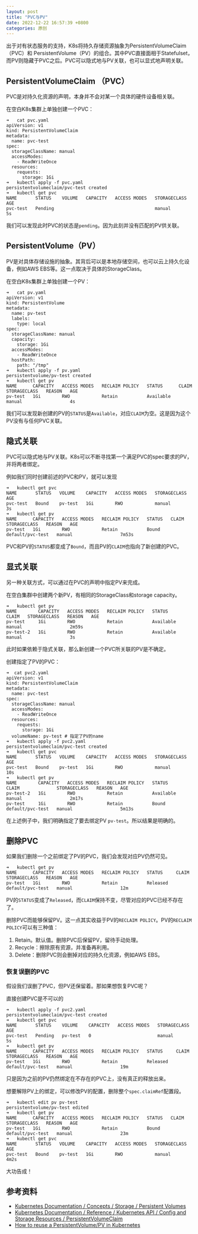 ```yaml
---
layout: post
title: "PVC与PV"
date: 2022-12-22 16:57:39 +0800
categories: 原创
---
```


出于对有状态服务的支持，K8s将持久存储资源抽象为PersistentVolumeClaim （PVC）和 PersistentVolume（PV）的组合。其中PVC直接面相于Statefulset，而PV则隐藏于PVC之后。PVC可以隐式地与PV关联，也可以显式地声明关联。

## PersistentVolumeClaim （PVC）

PVC是对持久化资源的声明，本身并不会对某一个具体的硬件设备相关联。

在空白K8s集群上单独创建一个PVC：

```
➜   cat pvc.yaml
apiVersion: v1
kind: PersistentVolumeClaim
metadata:
  name: pvc-test
spec:
  storageClassName: manual
  accessModes:
    - ReadWriteOnce
  resources:
    requests:
      storage: 1Gi
➜   kubectl apply -f pvc.yaml
persistentvolumeclaim/pvc-test created
➜   kubectl get pvc
NAME       STATUS    VOLUME   CAPACITY   ACCESS MODES   STORAGECLASS   AGE
pvc-test   Pending                                      manual         5s
```

我们可以发现此时PVC的状态是`pending`。因为此刻并没有匹配的PV供关联。

## PersistentVolume（PV）

PV是对具体存储设施的抽象。其背后可以是本地存储空间，也可以云上持久化设备，例如AWS EBS等。这一点取决于具体的StorageClass。

在空白K8s集群上单独创建一个PV：

```
➜   cat pv.yaml
apiVersion: v1
kind: PersistentVolume
metadata:
  name: pv-test
  labels:
    type: local
spec:
  storageClassName: manual
  capacity:
    storage: 1Gi
  accessModes:
    - ReadWriteOnce
  hostPath:
    path: "/tmp"
➜   kubectl apply -f pv.yaml
persistentvolume/pv-test created
➜   kubectl get pv
NAME      CAPACITY   ACCESS MODES   RECLAIM POLICY   STATUS      CLAIM   STORAGECLASS   REASON   AGE
pv-test   1Gi        RWO            Retain           Available           manual                  4s
```

我们可以发现新创建的PV的`STATUS`是`Available`，对应`CLAIM`为空。这是因为这个PV没有与任何PVC关联。


## 隐式关联

PVC可以隐式地与PV关联。K8s可以不断寻找第一个满足PVC的spec要求的PV，并将两者绑定。

例如我们同时创建前述的PVC和PV，就可以发现

```
➜   kubectl get pvc
NAME       STATUS   VOLUME    CAPACITY   ACCESS MODES   STORAGECLASS   AGE
pvc-test   Bound    pv-test   1Gi        RWO            manual         3s
➜   kubectl get pv
NAME      CAPACITY   ACCESS MODES   RECLAIM POLICY   STATUS   CLAIM              STORAGECLASS   REASON   AGE
pv-test   1Gi        RWO            Retain           Bound    default/pvc-test   manual                  7m53s
```

PVC和PV的`STATUS`都变成了`Bound`，而且PV的`CLAIM`也指向了新创建的PVC。

## 显式关联

另一种关联方式，可以通过在PVC的声明中指定PV来完成。

在空白集群中创建两个新PV，有相同的StorageClass和storage capacity。

```
➜   kubectl get pv
NAME        CAPACITY   ACCESS MODES   RECLAIM POLICY   STATUS      CLAIM   STORAGECLASS   REASON   AGE
pv-test     1Gi        RWO            Retain           Available           manual                  2m59s
pv-test-2   1Gi        RWO            Retain           Available           manual                  3s
```

此时如果依赖于隐式关联，那么新创建一个PVC所关联的PV是不确定。

创建指定了PV的PVC：

```
➜  cat pvc2.yaml
apiVersion: v1
kind: PersistentVolumeClaim
metadata:
  name: pvc-test
spec:
  storageClassName: manual
  accessModes:
    - ReadWriteOnce
  resources:
    requests:
      storage: 1Gi
  volumeName: pv-test # 指定了PV的name
➜   kubectl apply -f pvc2.yaml
persistentvolumeclaim/pvc-test created
➜   kubectl get pvc
NAME       STATUS   VOLUME    CAPACITY   ACCESS MODES   STORAGECLASS   AGE
pvc-test   Bound    pv-test   1Gi        RWO            manual         10s
➜   kubectl get pv
NAME        CAPACITY   ACCESS MODES   RECLAIM POLICY   STATUS      CLAIM              STORAGECLASS   REASON   AGE
pv-test-2   1Gi        RWO            Retain           Available                      manual                  2m17s
pv-test     1Gi        RWO            Retain           Bound       default/pvc-test   manual                  5m13s
```

在上述例子中，我们明确指定了要去绑定PV `pv-test`。所以结果是明确的。

## 删除PVC

如果我们删除一个之前绑定了PV的PVC，我们会发现对应PV仍然可见。

```
➜   kubectl get pv
NAME      CAPACITY   ACCESS MODES   RECLAIM POLICY   STATUS     CLAIM              STORAGECLASS   REASON   AGE
pv-test   1Gi        RWO            Retain           Released   default/pvc-test   manual                  12m
```

PV的`STATUS`变成了`Released`，而`CLAIM`保持不变，尽管对应的PVC已经不存在了。

删除PVC而能够保留PV。这一点其实收益于PV的`RECLAIM POLICY`。PV的`RECLAIM POLICY`可以有三种值：
1. Retain。默认值。删除PVC后保留PV，留待手动处理。
2. Recycle：擦除原有资源，并准备再利用。
3. Delete：删除PVC则会删掉对应的持久化资源，例如AWS EBS。

### 恢复误删的PVC

假设我们误删了PVC，但PV还保留着。那如果想恢复PVC呢？

直接创建PVC是不可以的

```
➜   kubectl apply -f pvc2.yaml
persistentvolumeclaim/pvc-test created
➜   kubectl get pvc
NAME       STATUS    VOLUME    CAPACITY   ACCESS MODES   STORAGECLASS   AGE
pvc-test   Pending   pv-test   0                         manual         5s
➜   kubectl get pv
NAME      CAPACITY   ACCESS MODES   RECLAIM POLICY   STATUS     CLAIM              STORAGECLASS   REASON   AGE
pv-test   1Gi        RWO            Retain           Released   default/pvc-test   manual                  19m
```

只是因为之前的PV仍然绑定在不存在的PVC上，没有真正的释放出来。

想要解除PV上的绑定，可以修改PV的配置，删除整个`spec.claimRef`配置段。

```
➜   kubectl edit pv pv-test
persistentvolume/pv-test edited
➜   kubectl get pv
NAME      CAPACITY   ACCESS MODES   RECLAIM POLICY   STATUS   CLAIM              STORAGECLASS   REASON   AGE
pv-test   1Gi        RWO            Retain           Bound    default/pvc-test   manual                  23m
➜   kubectl get pvc
NAME       STATUS   VOLUME    CAPACITY   ACCESS MODES   STORAGECLASS   AGE
pvc-test   Bound    pv-test   1Gi        RWO            manual         4m2s
```

大功告成！


## 参考资料

* [Kubernetes Documentation / Concepts / Storage / Persistent Volumes](https://kubernetes.io/docs/concepts/storage/persistent-volumes/)
* [Kubernetes Documentation / Reference / Kubernetes API / Config and Storage Resources / PersistentVolumeClaim](https://kubernetes.io/docs/reference/kubernetes-api/config-and-storage-resources/persistent-volume-claim-v1/#PersistentVolumeClaimSpec)
* [How to reuse a PersistentVolume/PV in Kubernetes](https://letsdocloud.com/2020/09/how-to-reuse-a-persistentvolume-pv-in-kubernetes/)
